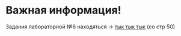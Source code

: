 # Важная информация!
Задания лабораторной №6 находяться -> [тык тык тык](https://github.com/Steralka/ITMO/blob/main/1%20Семестр/Информатика/Учебное%20пособие.pdf) (со стр 50)
